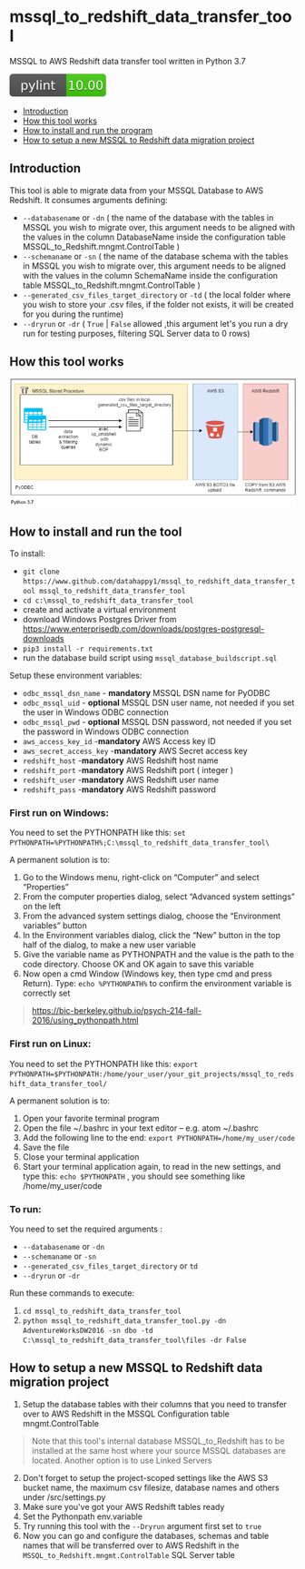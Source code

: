 # mssql_to_redshift_data_transfer_tool
MSSQL to AWS Redshift data transfer tool written in Python 3.7

![](https://github.com/datahappy1/mssql_to_redshift_data_transfer_tool/blob/master/docs/img/rating.svg)

- [Introduction](#introduction)
- [How this tool works](#how-this-tool-works)
- [How to install and run the program](#how-to-install-and-run-the-program)
- [How to setup a new MSSQL to Redshift data migration project](#how-to-setup-a-new-MSSQL-to-Redshift-data-migration-project)


## Introduction
This tool is able to migrate data from your MSSQL Database to AWS Redshift.
It consumes arguments defining: 
- `--databasename` or `-dn` ( the name of the database with the tables in MSSQL you wish to migrate over, this argument needs to be aligned with the values in the column DatabaseName inside the configuration table MSSQL_to_Redshift.mngmt.ControlTable )
- `--schemaname` or `-sn` ( the name of the database schema with the tables in MSSQL you wish to migrate over, this argument needs to be aligned with the values in the column SchemaName inside the configuration table MSSQL_to_Redshift.mngmt.ControlTable )
- `--generated_csv_files_target_directory` or `-td` ( the local folder where you wish to store your .csv files, if the folder not exists, it will be created for you during the runtime)
- `--dryrun` or `-dr` ( `True` | `False` allowed ,this argument let's you run a dry run for testing purposes, filtering SQL Server data to 0 rows)


## How this tool works
![alt text][diagram]

[diagram]: https://github.com/datahappy1/mssql_to_redshift_data_transfer_tool/blob/master/docs/img/diagram.png "How this tool works"


## How to install and run the tool
To install:
- `git clone https://www.github.com/datahappy1/mssql_to_redshift_data_transfer_tool mssql_to_redshift_data_transfer_tool`
- `cd c:\mssql_to_redshift_data_transfer_tool`
- create and activate a virtual environment
- download Windows Postgres Driver from https://www.enterprisedb.com/downloads/postgres-postgresql-downloads
- `pip3 install -r requirements.txt` 
- run the database build script using `mssql_database_buildscript.sql` 

Setup these environment variables:
- `odbc_mssql_dsn_name` - **mandatory** MSSQL DSN name for PyODBC
- `odbc_mssql_uid` - **optional** MSSQL DSN user name, not needed if you set the user in Windows ODBC connection
- `odbc_mssql_pwd` - **optional** MSSQL DSN password, not needed if you set the password in Windows ODBC connection
- `aws_access_key_id` -**mandatory** AWS Access key ID 
- `aws_secret_access_key` -**mandatory** AWS Secret access key
- `redshift_host` -**mandatory** AWS Redshift host name
- `redshift_port` -**mandatory** AWS Redshift port ( integer )
- `redshift_user` -**mandatory** AWS Redshift user name
- `redshift_pass` -**mandatory** AWS Redshift password


### First run on Windows:

You need to set the PYTHONPATH like this:
`set PYTHONPATH=%PYTHONPATH%;C:\mssql_to_redshift_data_transfer_tool\`

A permanent solution is to:
1) Go to the Windows menu, right-click on “Computer” and select “Properties”
2) From the computer properties dialog, select “Advanced system settings” on the left
3) From the advanced system settings dialog, choose the “Environment variables” button
4) In the Environment variables dialog, click the “New” button in the top half of the dialog, to make a new user variable
5) Give the variable name as PYTHONPATH and the value is the path to the code directory. Choose OK and OK again to save this variable
6) Now open a cmd Window (Windows key, then type cmd and press Return). Type: `echo %PYTHONPATH%` to confirm the environment variable is correctly set
> https://bic-berkeley.github.io/psych-214-fall-2016/using_pythonpath.html 

### First run on Linux:
You need to set the PYTHONPATH like this:
`export PYTHONPATH=$PYTHONPATH:/home/your_user/your_git_projects/mssql_to_redshift_data_transfer_tool/`

A permanent solution is to:
1) Open your favorite terminal program
2) Open the file ~/.bashrc in your text editor – e.g. atom ~/.bashrc
3) Add the following line to the end:
`export PYTHONPATH=/home/my_user/code`
4) Save the file
5) Close your terminal application
6) Start your terminal application again, to read in the new settings, and type this:
`echo $PYTHONPATH` , you should see something like /home/my_user/code

### To run:
You need to set the required arguments :

- `--databasename` or `-dn` 
- `--schemaname` or `-sn` 
- `--generated_csv_files_target_directory` or `td`
- `--dryrun` or `-dr`

Run these commands to execute:
1) `cd mssql_to_redshift_data_transfer_tool`
2) `python mssql_to_redshift_data_transfer_tool.py -dn AdventureWorksDW2016 -sn dbo -td C:\mssql_to_redshift_data_transfer_tool\files -dr False`


## How to setup a new MSSQL to Redshift data migration project
1) Setup the database tables with their columns that you need to transfer over to AWS Redshift in the MSSQL Configuration table mngmt.ControlTable
> Note that this tool's internal database MSSQL_to_Redshift has to be installed at the same host where your source MSSQL databases are located.
> Another option is to use Linked Servers
2) Don't forget to setup the project-scoped settings like the AWS S3 bucket name, the maximum csv filesize, database names and others under /src/settings.py
3) Make sure you've got your AWS Redshift tables ready
4) Set the Pythonpath env.variable
5) Try running this tool with the `--Dryrun` argument first set to `true`
6) Now you can go and configure the databases, schemas and table names that will be transferred over to AWS Redshift in the `MSSQL_to_Redshift.mngmt.ControlTable` SQL Server table